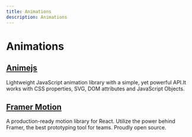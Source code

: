 ```yaml
---
title: Animations
description: Animations
---
```


# Animations

## [Animejs](https://animejs.com/)
Lightweight JavaScript animation library with a simple, yet powerful API.It works with CSS properties, SVG, DOM attributes and JavaScript Objects.

## [Framer Motion](https://www.framer.com/motion/)
A production-ready motion library for React. Utilize the power behind Framer, the best prototyping tool for teams. Proudly open source.